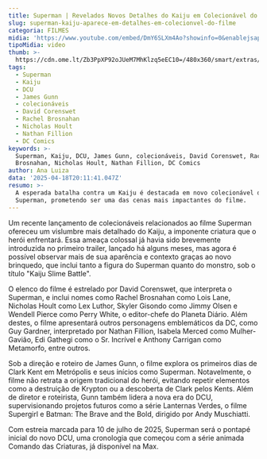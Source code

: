 ```yaml
---
title: Superman | Revelados Novos Detalhes do Kaiju em Colecionável do Filme
slug: superman-kaiju-aparece-em-detalhes-em-colecionvel-do-filme
categoria: FILMES
midia: 'https://www.youtube.com/embed/DmY6SLXm4Ao?showinfo=0&enablejsapi=1'
tipoMidia: video
thumb: >-
  https://cdn.ome.lt/Zb3PpXP92oJUeM7MhKlzq5eEC10=/480x360/smart/extras/conteudos/Captura_de_tela_2025-04-18_163810.png
tags:
  - Superman
  - Kaiju
  - DCU
  - James Gunn
  - colecionáveis
  - David Corenswet
  - Rachel Brosnahan
  - Nicholas Hoult
  - Nathan Fillion
  - DC Comics
keywords: >-
  Superman, Kaiju, DCU, James Gunn, colecionáveis, David Corenswet, Rachel
  Brosnahan, Nicholas Hoult, Nathan Fillion, DC Comics
author: Ana Luiza
data: '2025-04-18T20:11:41.047Z'
resumo: >-
  A esperada batalha contra um Kaiju é destacada em novo colecionável de
  Superman, prometendo ser uma das cenas mais impactantes do filme.
---
```


Um recente lançamento de colecionáveis relacionados ao filme Superman ofereceu um vislumbre mais detalhado do Kaiju, a imponente criatura que o herói enfrentará. Essa ameaça colossal já havia sido brevemente introduzida no primeiro trailer, lançado há alguns meses, mas agora é possível observar mais de sua aparência e contexto graças ao novo brinquedo, que inclui tanto a figura do Superman quanto do monstro, sob o título "Kaiju Slime Battle".

<blockquote class="twitter-tweet"><a href="https://twitter.com/user/status/1913242697243992331"></a></blockquote>

O elenco do filme é estrelado por David Corenswet, que interpreta o Superman, e inclui nomes como Rachel Brosnahan como Lois Lane, Nicholas Hoult como Lex Luthor, Skyler Gisondo como Jimmy Olsen e Wendell Pierce como Perry White, o editor-chefe do Planeta Diário. Além destes, o filme apresentará outros personagens emblemáticos da DC, como Guy Gardner, interpretado por Nathan Fillion, Isabela Merced como Mulher-Gavião, Edi Gathegi como o Sr. Incrível e Anthony Carrigan como Metamorfo, entre outros.

Sob a direção e roteiro de James Gunn, o filme explora os primeiros dias de Clark Kent em Metrópolis e seus inícios como Superman. Notavelmente, o filme não retrata a origem tradicional do herói, evitando repetir elementos como a destruição de Krypton ou a descoberta de Clark pelos Kents. Além de diretor e roteirista, Gunn também lidera a nova era do DCU, supervisionando projetos futuros como a série Lanternas Verdes, o filme Supergirl e Batman: The Brave and the Bold, dirigido por Andy Muschiatti.

Com estreia marcada para 10 de julho de 2025, Superman será o pontapé inicial do novo DCU, uma cronologia que começou com a série animada Comando das Criaturas, já disponível na Max.
